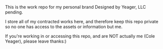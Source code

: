 This is the work repo for my personal brand Designed by Yeager, LLC pending.

I store all of my contracted works here, and therefore keep this repo private so no one has access to the assets or information but me.

If you're working in or accessing this repo, and are NOT actually me (Cole Yeager), please leave thanks:)
